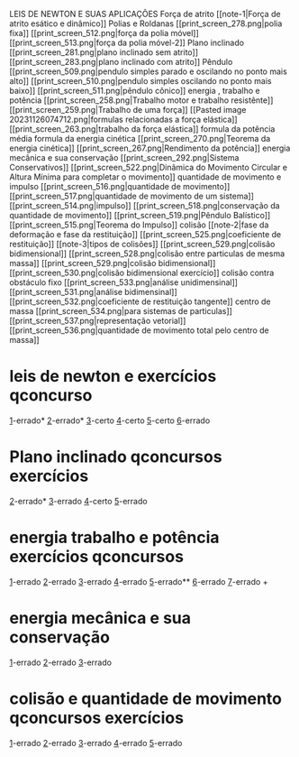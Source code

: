 LEIS DE NEWTON E SUAS APLICAÇÕES
	Força de atrito
		[[note-1|Força de atrito esático e dinâmico]]
Polias e Roldanas
	[[print_screen_278.png|polia fixa]]
	[[print_screen_512.png|força da polia móvel]]
	[[print_screen_513.png|força da polia móvel-2]]
Plano inclinado
	[[print_screen_281.png|plano inclinado sem atrito]]
	[[print_screen_283.png|plano inclinado com atrito]]
Pêndulo
	[[print_screen_509.png|pendulo simples parado e oscilando no ponto mais alto]]
	[[print_screen_510.png|pendulo simples oscilando no ponto mais baixo]]
	[[print_screen_511.png|pêndulo cônico]]
energia , trabalho e potência
	 [[print_screen_258.png|Trabalho motor e trabalho resistênte]]
	 [[print_screen_259.png|Trabalho de uma força]]
	 [[Pasted image 20231126074712.png|formulas relacionadas a força elástica]]
	 [[print_screen_263.png|trabalho da força elástica]]
	 formula da potência média
	 formula da energia cinética
	 [[print_screen_270.png|Teorema da energia cinética]]
	 [[print_screen_267.png|Rendimento da potência]]
energia mecânica e sua conservação
	[[print_screen_292.png|Sistema Conservativos]]
	[[print_screen_522.png|Dinâmica do Movimento Circular e Altura Mínima para completar o movimento]]
quantidade de movimento e impulso
	[[print_screen_516.png|quantidade de movimento]]
	[[print_screen_517.png|quantidade de movimento de um sistema]]
	[[print_screen_514.png|impulso]]
	[[print_screen_518.png|conservação da quantidade de movimento]]
	[[print_screen_519.png|Pêndulo Balístico]]
	[[print_screen_515.png|Teorema do Impulso]]
colisão
	[[note-2|fase da deformação e fase da restituição]]
	[[print_screen_525.png|coeficiente de restituição]]
	[[note-3|tipos de colisões]]
	[[print_screen_529.png|colisão bidimensional]]
	[[print_screen_528.png|colisão entre particulas de mesma massa]]
	[[print_screen_529.png|colisão bidimensional]]
	[[print_screen_530.png|colisão bidimensional exercício]]
	colisão contra obstáculo fixo
		[[print_screen_533.png|análise unidimensinal]]
		[[print_screen_531.png|análise bidimensinal]]
		[[print_screen_532.png|coeficiente de restituição tangente]]
centro de massa
	[[print_screen_534.png|para sistemas de particulas]]
	[[print_screen_537.png|representação vetorial]]
    [[print_screen_536.png|quantidade de movimento total pelo centro de massa]]

# leis de newton e exercícios qconcurso
[1](https://www.qconcursos.com/questoes-militares/questoes/a7b8a728-6b)-errado*
[2](https://www.qconcursos.com/questoes-militares/questoes/a774f8c1-6b)-errado*
[3](https://www.qconcursos.com/questoes-militares/questoes/2605172c-4e)-certo
[4](https://www.qconcursos.com/questoes-militares/questoes/fac55d83-42)-certo
[5](https://www.qconcursos.com/questoes-militares/disciplinas/fisica-fisica/leis-de-newton)-certo
[6](https://www.qconcursos.com/questoes-militares/questoes/d70dd86f-4b)-errado
# Plano inclinado qconcursos exercícios

[2](https://www.qconcursos.com/questoes-militares/questoes/67d2f1c8-86)-errado*
[3](https://www.qconcursos.com/questoes-militares/questoes/5b667f5f-fb)-errado
[4](https://www.qconcursos.com/questoes-militares/questoes/2624593e-4e)-certo
[5](https://www.qconcursos.com/questoes-militares/questoes/5ba0aa6a-fb)-errado

# energia trabalho e potência exercícios qconcursos

[1](https://www.qconcursos.com/questoes-militares/questoes/b0dfa9aa-d0)-errado
[2](https://www.qconcursos.com/questoes-militares/questoes/b1d3ac49-01)-errado
[3](https://www.qconcursos.com/questoes-militares/questoes/b0c98bea-d0)-errado
[4](https://www.qconcursos.com/questoes-militares/questoes/476fc910-9b)-errado
[5](https://www.qconcursos.com/questoes-de-concursos/questoes/a20dd731-55)-errado** 
[6](https://www.qconcursos.com/questoes-militares/questoes/c8b66595-ea)-errado
[7](https://www.qconcursos.com/questoes-militares/questoes/a7a64086-6b)-errado +
# energia mecânica e sua conservação

[1](https://www.qconcursos.com/questoes-militares/questoes/587599f0-ad)-errado
[2](https://www.qconcursos.com/questoes-militares/questoes/a1f93cc8-55)-errado
[3](https://www.qconcursos.com/questoes-militares/questoes/7eaa9483-3a)-errado
# colisão e quantidade de movimento qconcursos exercícios

[1](https://www.qconcursos.com/questoes-militares/questoes/465be749-49)-errado
[2](https://www.qconcursos.com/questoes-militares/questoes/8d416a19-f3)-errado
[3](https://www.qconcursos.com/questoes-militares/questoes/76130350-55)-errado
[4](https://www.qconcursos.com/questoes-militares/questoes/5b3f930c-16)-errado 
[5](https://www.qconcursos.com/questoes-militares/questoes/474c8501-9b)-errado


